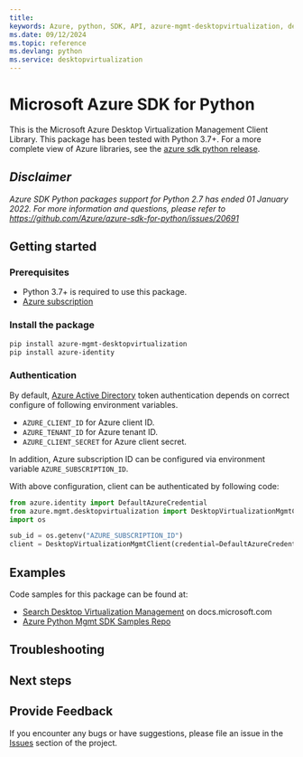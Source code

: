 ```yaml
---
title: 
keywords: Azure, python, SDK, API, azure-mgmt-desktopvirtualization, desktopvirtualization
ms.date: 09/12/2024
ms.topic: reference
ms.devlang: python
ms.service: desktopvirtualization
---
```

# Microsoft Azure SDK for Python

This is the Microsoft Azure Desktop Virtualization Management Client Library.
This package has been tested with Python 3.7+.
For a more complete view of Azure libraries, see the [azure sdk python release](https://aka.ms/azsdk/python/all).

## _Disclaimer_

_Azure SDK Python packages support for Python 2.7 has ended 01 January 2022. For more information and questions, please refer to https://github.com/Azure/azure-sdk-for-python/issues/20691_

## Getting started

### Prerequisites

- Python 3.7+ is required to use this package.
- [Azure subscription](https://azure.microsoft.com/free/)

### Install the package

```bash
pip install azure-mgmt-desktopvirtualization
pip install azure-identity
```

### Authentication

By default, [Azure Active Directory](https://aka.ms/awps/aad) token authentication depends on correct configure of following environment variables.

- `AZURE_CLIENT_ID` for Azure client ID.
- `AZURE_TENANT_ID` for Azure tenant ID.
- `AZURE_CLIENT_SECRET` for Azure client secret.

In addition, Azure subscription ID can be configured via environment variable `AZURE_SUBSCRIPTION_ID`.

With above configuration, client can be authenticated by following code:

```python
from azure.identity import DefaultAzureCredential
from azure.mgmt.desktopvirtualization import DesktopVirtualizationMgmtClient
import os

sub_id = os.getenv("AZURE_SUBSCRIPTION_ID")
client = DesktopVirtualizationMgmtClient(credential=DefaultAzureCredential(), subscription_id=sub_id)
```

## Examples

Code samples for this package can be found at:
- [Search Desktop Virtualization Management](/samples/browse/?languages=python&term=Getting%20started%20-%20Managing&terms=Getting%20started%20-%20Managing) on docs.microsoft.com
- [Azure Python Mgmt SDK Samples Repo](https://aka.ms/azsdk/python/mgmt/samples)


## Troubleshooting

## Next steps

## Provide Feedback

If you encounter any bugs or have suggestions, please file an issue in the
[Issues](https://github.com/Azure/azure-sdk-for-python/issues)
section of the project. 

